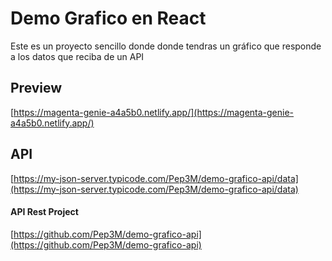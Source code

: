 # Demo Grafico en React

Este es un proyecto sencillo donde donde tendras un gráfico que responde a los datos que reciba de un API

## Preview

[https://magenta-genie-a4a5b0.netlify.app/](https://magenta-genie-a4a5b0.netlify.app/)

## API

[https://my-json-server.typicode.com/Pep3M/demo-grafico-api/data](https://my-json-server.typicode.com/Pep3M/demo-grafico-api/data)

#### API Rest Project

[https://github.com/Pep3M/demo-grafico-api](https://github.com/Pep3M/demo-grafico-api)
